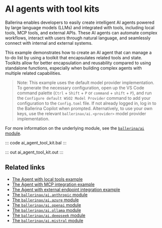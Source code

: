 # AI agents with tool kits

Ballerina enables developers to easily create intelligent AI agents powered by large language models (LLMs) and integrated with tools, including local tools, MCP tools, and external APIs. These AI agents can automate complex workflows, interact with users through natural language, and seamlessly connect with internal and external systems.

This example demonstrates how to create an AI agent that can manage a to-do list by using a toolkit that encapsulates related tools and state. Toolkits allow for better encapsulation and reusability compared to using standalone functions, especially when building complex agents with multiple related capabilities.

> Note: This example uses the default model provider implementation. To generate the necessary configuration, open up the VS Code command palette (`Ctrl` + `Shift` + `P` or `command` + `shift` + `P`), and run the `Configure default WSO2 Model Provider` command to add your configuration to the `Config.toml` file. If not already logged in, log in to the Ballerina Copilot when prompted. Alternatively, to use your own keys, use the relevant `ballerinax/ai.<provider>` model provider implementation.

For more information on the underlying module, see the [`ballerina/ai` module](https://lib.ballerina.io/ballerina/ai/latest/).

::: code ai_agent_tool_kit.bal :::

::: out ai_agent_tool_kit.out :::

## Related links
- [The Agent with local tools example](/learn/by-example/ai-agent-local-tools)
- [The Agent with MCP integration example](/learn/by-example/ai-agent-mcp-integration)
- [The Agent with external endpoint integration example](/learn/by-example/ai-agent-external-endpoint-integration)
- [The `ballerinax/ai.anthropic` module](https://central.ballerina.io/ballerinax/ai.anthropic/latest)
- [The `ballerinax/ai.azure` module](https://central.ballerina.io/ballerinax/ai.azure/latest)
- [The `ballerinax/ai.openai` module](https://central.ballerina.io/ballerinax/ai.openai/latest)
- [The `ballerinax/ai.ollama` module](https://central.ballerina.io/ballerinax/ai.ollama/latest)
- [The `ballerinax/ai.deepseek` module](https://central.ballerina.io/ballerinax/ai.deepseek/latest)
- [The `ballerinax/ai.mistral` module](https://central.ballerina.io/ballerinax/ai.mistral/latest)
